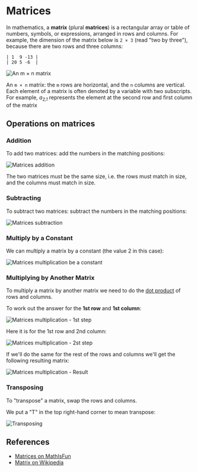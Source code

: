 # Matrices

In mathematics, a **matrix** (plural **matrices**) is a rectangular array or table of numbers, symbols, or expressions, arranged in rows and columns. For example, the dimension of the matrix below is `2 × 3` (read "two by three"), because there are two rows and three columns:

```
| 1  9 -13 |
| 20 5 -6  |
```

![An `m × n` matrix](https://upload.wikimedia.org/wikipedia/commons/b/bf/Matris.png)

An `m × n` matrix: the `m` rows are horizontal, and the `n` columns are vertical. Each element of a matrix is often denoted by a variable with two subscripts. For example, <i>a<sub>2,1</sub></i> represents the element at the second row and first column of the matrix

## Operations on matrices

### Addition

To add two matrices: add the numbers in the matching positions:

![Matrices addition](https://www.mathsisfun.com/algebra/images/matrix-addition.gif)

The two matrices must be the same size, i.e. the rows must match in size, and the columns must match in size.

### Subtracting

To subtract two matrices: subtract the numbers in the matching positions:

![Matrices subtraction](https://www.mathsisfun.com/algebra/images/matrix-subtraction.gif)

### Multiply by a Constant

We can multiply a matrix by a constant (the value 2 in this case):

![Matrices multiplication be a constant](https://www.mathsisfun.com/algebra/images/matrix-multiply-constant.gif)

### Multiplying by Another Matrix

To multiply a matrix by another matrix we need to do the [dot product](https://www.mathsisfun.com/algebra/vectors-dot-product.html) of rows and columns.

To work out the answer for the **1st row** and **1st column**:

![Matrices multiplication - 1st step](https://www.mathsisfun.com/algebra/images/matrix-multiply-a.svg)

Here it is for the 1st row and 2nd column:

![Matrices multiplication - 2st step](https://www.mathsisfun.com/algebra/images/matrix-multiply-b.svg)

If we'll do the same for the rest of the rows and columns we'll get the following resulting matrix:

![Matrices multiplication - Result](https://www.mathsisfun.com/algebra/images/matrix-multiply-c.svg)

### Transposing

To "transpose" a matrix, swap the rows and columns.

We put a "T" in the top right-hand corner to mean transpose:

![Transposing](https://www.mathsisfun.com/algebra/images/matrix-transpose.gif)

## References

- [Matrices on MathIsFun](https://www.mathsisfun.com/algebra/matrix-introduction.html)
- [Matrix on Wikipedia](https://en.wikipedia.org/wiki/Matrix_(mathematics))
